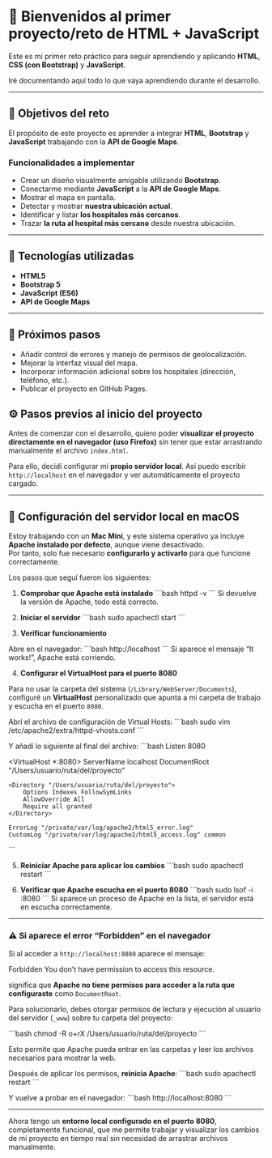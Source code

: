 # 🧭 Bienvenidos al primer proyecto/reto de HTML + JavaScript

Este es mi primer reto práctico para seguir aprendiendo y aplicando **HTML**, **CSS (con Bootstrap)** y **JavaScript**.

Iré documentando aquí todo lo que vaya aprendiendo durante el desarrollo.

---

## 🎯 Objetivos del reto

El propósito de este proyecto es aprender a integrar **HTML**, **Bootstrap** y **JavaScript** trabajando con la **API de Google Maps**.

### Funcionalidades a implementar

- Crear un diseño visualmente amigable utilizando **Bootstrap**.  
- Conectarme mediante **JavaScript** a la **API de Google Maps**.  
- Mostrar el mapa en pantalla.  
- Detectar y mostrar **nuestra ubicación actual**.  
- Identificar y listar **los hospitales más cercanos**.  
- Trazar **la ruta al hospital más cercano** desde nuestra ubicación.

---

## 🧰 Tecnologías utilizadas

- **HTML5**  
- **Bootstrap 5**  
- **JavaScript (ES6)**  
- **API de Google Maps**

---

## 🚀 Próximos pasos

- Añadir control de errores y manejo de permisos de geolocalización.  
- Mejorar la interfaz visual del mapa.  
- Incorporar información adicional sobre los hospitales (dirección, teléfono, etc.).  
- Publicar el proyecto en GitHub Pages.


## ⚙️ Pasos previos al inicio del proyecto

Antes de comenzar con el desarrollo, quiero poder **visualizar el proyecto directamente en el navegador (uso Firefox)** sin tener que estar arrastrando manualmente el archivo `index.html`.

Para ello, decidí configurar mi **propio servidor local**. Así puedo escribir `http://localhost` en el navegador y ver automáticamente el proyecto cargado.

---

## 🧩 Configuración del servidor local en macOS

Estoy trabajando con un **Mac Mini**, y este sistema operativo ya incluye **Apache instalado por defecto**, aunque viene desactivado.  
Por tanto, solo fue necesario **configurarlo y activarlo** para que funcione correctamente.

Los pasos que seguí fueron los siguientes:

1. **Comprobar que Apache está instalado**
´´´bash
httpd -v
´´´
Si devuelve la versión de Apache, todo está correcto.

2. **Iniciar el servidor**
´´´bash
sudo apachectl start
´´´

3. **Verificar funcionamiento**

Abre en el navegador:
´´´bash
http://localhost
´´´
Si aparece el mensaje “It works!”, Apache está corriendo.

4. **Configurar el VirtualHost para el puerto 8080**

Para no usar la carpeta del sistema (`/Library/WebServer/Documents`), configuré un **VirtualHost** personalizado que apunta a mi carpeta de trabajo y escucha en el puerto `8080`.

Abrí el archivo de configuración de Virtual Hosts:
´´´bash
sudo vim /etc/apache2/extra/httpd-vhosts.conf
´´´

Y añadí lo siguiente al final del archivo:
´´´bash
Listen 8080

<VirtualHost *:8080>
    ServerName localhost
    DocumentRoot "/Users/usuario/ruta/del/proyecto"

    <Directory "/Users/usuario/ruta/del/proyecto">
        Options Indexes FollowSymLinks
        AllowOverride All
        Require all granted
    </Directory>

    ErrorLog "/private/var/log/apache2/html5_error.log"
    CustomLog "/private/var/log/apache2/html5_access.log" common
</VirtualHost>
´´´


5. **Reiniciar Apache para aplicar los cambios**
´´´bash
sudo apachectl restart
´´´

6. **Verificar que Apache escucha en el puerto 8080**
´´´bash
sudo lsof -i :8080
´´´
Si aparece un proceso de Apache en la lista, el servidor está en escucha correctamente.

---

### ⚠️ Si aparece el error “Forbidden” en el navegador

Si al acceder a `http://localhost:8080` aparece el mensaje:

Forbidden
You don’t have permission to access this resource.

significa que **Apache no tiene permisos para acceder a la ruta que configuraste** como `DocumentRoot`.

Para solucionarlo, debes otorgar permisos de lectura y ejecución al usuario del servidor (`_www`) sobre tu carpeta del proyecto:

´´´bash
chmod -R o+rX /Users/usuario/ruta/del/proyecto
´´´

Esto permite que Apache pueda entrar en las carpetas y leer los archivos necesarios para mostrar la web.

Después de aplicar los permisos, **reinicia Apache**:
´´´bash
sudo apachectl restart
´´´

Y vuelve a probar en el navegador:
´´´bash
http://localhost:8080
´´´

---

Ahora tengo un **entorno local configurado en el puerto 8080**, completamente funcional, que me permite trabajar y visualizar los cambios de mi proyecto en tiempo real sin necesidad de arrastrar archivos manualmente.
